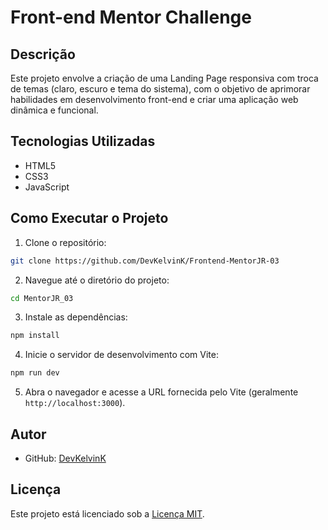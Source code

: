 # Front-end Mentor Challenge

## Descrição

Este projeto envolve a criação de uma Landing Page responsiva com troca de temas (claro, escuro e tema do sistema), com o objetivo de aprimorar habilidades em desenvolvimento front-end e criar uma aplicação web dinâmica e funcional.

## Tecnologias Utilizadas

- HTML5
- CSS3
- JavaScript

## Como Executar o Projeto

1. Clone o repositório:
  ```bash
  git clone https://github.com/DevKelvinK/Frontend-MentorJR-03
  ```
2. Navegue até o diretório do projeto:
  ```bash
  cd MentorJR_03
  ```
3. Instale as dependências:
  ```bash
  npm install
  ```
4. Inicie o servidor de desenvolvimento com Vite:
  ```bash
  npm run dev
  ```
5. Abra o navegador e acesse a URL fornecida pelo Vite (geralmente `http://localhost:3000`).

## Autor

- GitHub: [DevKelvinK](https://github.com/DevKelvinK)

## Licença

Este projeto está licenciado sob a [Licença MIT](https://opensource.org/license/mit).
